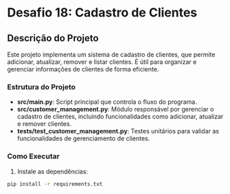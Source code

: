 # Desafio 18: Cadastro de Clientes

## Descrição do Projeto

Este projeto implementa um sistema de cadastro de clientes, que permite adicionar, atualizar, remover e listar clientes. É útil para organizar e gerenciar informações de clientes de forma eficiente.

### Estrutura do Projeto

- **src/main.py**: Script principal que controla o fluxo do programa.
- **src/customer_management.py**: Módulo responsável por gerenciar o cadastro de clientes, incluindo funcionalidades como adicionar, atualizar e remover clientes.
- **tests/test_customer_management.py**: Testes unitários para validar as funcionalidades de gerenciamento de clientes.

### Como Executar

1. Instale as dependências:

```bash
pip install -r requirements.txt
